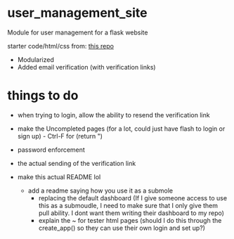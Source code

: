 # user_management_site
Module for user management for a flask website

starter code/html/css from: [this repo](https://github.com/PrettyPrinted/youtube_video_code/tree/master/2017/03/03/Build%20a%20User%20Login%20System%20With%20Flask-Login%2C%20Flask-WTForms%2C%20Flask-Bootstrap%2C%20and%20Flask-SQLAlchemy/building_user_login_system/finish)
- Modularized
- Added email verification (with verification links)

# things to do
- when trying to login, allow the ability to resend the verification link
- make the Uncompleted pages (for a lot, could just have flash to login or sign up) - Ctrl-F for (return ")

- password enforcement
- the actual sending of the verification link
- make this actual README lol
    - add a readme saying how you use it as a submole
		- replacing the default dashboard (If I give someone access to use this as a submoudle, I need to make sure that I only give them pull ability. I dont want them writing their dashboard to my repo)
        - explain the ~ for tester html pages (should I do this through the create_app() so they can use their own login and set up?)